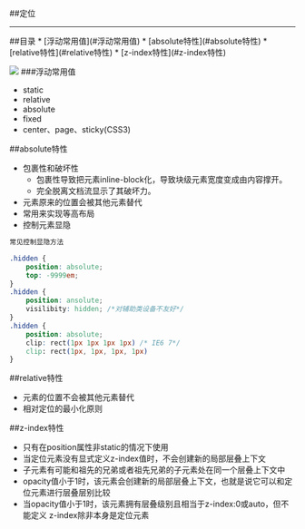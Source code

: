 ##定位
<hr />
##目录
* [浮动常用值](#浮动常用值)
* [absolute特性](#absolute特性)
* [relative特性](#relative特性)
* [z-index特性](#z-index特性)

![](https://leohxj.gitbooks.io/front-end-database/content/html-and-css-basic/assets/Visual-formatting-model.jpg)
###<a id="浮动常用值">浮动常用值</a>
* static
* relative
* absolute
* fixed
* center、page、sticky(CSS3)

##<a id="absolute特性">absolute特性</a>
* 包裹性和破坏性       
    * 包裹性导致把元素inline-block化，导致块级元素宽度变成由内容撑开。    
    * 完全脱离文档流显示了其破坏力。
* 元素原来的位置会被其他元素替代
* 常用来实现等高布局
* 控制元素显隐     
```css
常见控制显隐方法

.hidden {
    position: absolute;
    top: -9999em;
}
.hidden {
    position: ansolute;
    visilibity: hidden; /*对辅助类设备不友好*/
}
.hidden {
    position: absolute;
    clip: rect(1px 1px 1px 1px) /* IE6 7*/
    clip: rect(1px, 1px, 1px, 1px)
}
```


##<a id="relative特性">relative特性</a>
* 元素的位置不会被其他元素替代
* 相对定位的最小化原则

##<a id="z-index特性">z-index特性</a>
* 只有在position属性非static的情况下使用
* 当定位元素没有显式定义z-index值时，不会创建新的局部层叠上下文
* 子元素有可能和祖先的兄弟或者祖先兄弟的子元素处在同一个层叠上下文中
* opacity值小于1时，该元素会创建新的局部层叠上下文，也就是说它可以和定位元素进行层叠层别比较
* 当opacity值小于1时，该元素拥有层叠级别且相当于z-index:0或auto，但不能定义 z-index除非本身是定位元素
